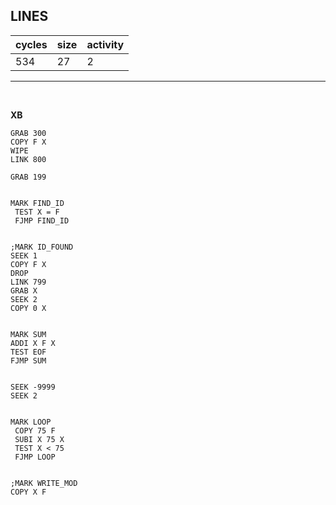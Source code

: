 ## LINES

| cycles | size | activity |
| ------ | ---- | -------- |
| 534 | 27 | 2 |
<hr>
<br>

**XB**

```
GRAB 300
COPY F X
WIPE
LINK 800

GRAB 199


MARK FIND_ID
 TEST X = F
 FJMP FIND_ID


;MARK ID_FOUND
SEEK 1
COPY F X
DROP
LINK 799
GRAB X
SEEK 2
COPY 0 X


MARK SUM
ADDI X F X
TEST EOF
FJMP SUM


SEEK -9999
SEEK 2


MARK LOOP
 COPY 75 F
 SUBI X 75 X
 TEST X < 75
 FJMP LOOP


;MARK WRITE_MOD
COPY X F
```
